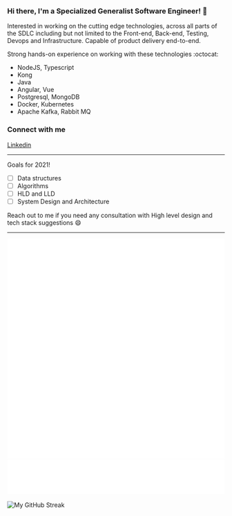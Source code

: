 ### Hi there, I'm a Specialized Generalist Software Engineer! :rocket: 

Interested in working on the cutting edge technologies, across all parts of the SDLC including but not limited to the 
Front-end, Back-end, Testing, Devops and Infrastructure.
Capable of product delivery end-to-end.

Strong hands-on experience on working with these technologies  :octocat:
- NodeJS, Typescript
- Kong
- Java
- Angular, Vue
- Postgresql, MongoDB
- Docker, Kubernetes
- Apache Kafka, Rabbit MQ

### Connect with me

[Linkedin]

---

Goals for 2021!
- [ ] Data structures 
- [ ] Algorithms
- [ ] HLD and LLD
- [ ] System Design and Architecture

Reach out to me if you need any consultation with High level design and tech stack suggestions :smile:

---
![Metrics](/metrics.plugin.habits.facts.svg)
![Metrics](/metrics.plugin.topics.icons.svg)

<img src="https://github-readme-streak-stats.herokuapp.com?user=shreyas-segu&theme=monokai&date_format=M%20j%5B%2C%20Y%5D&background=DD272700&dates=DD741D&border=C1C1C1" alt="My GitHub Streak" />

[Linkedin]: https://linkedin.com/in/shreyassegu/

